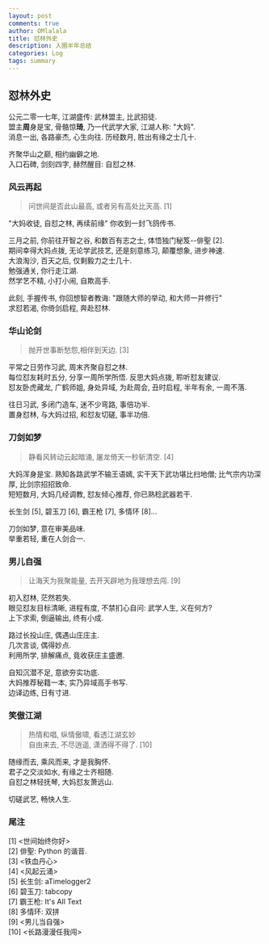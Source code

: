 ```yaml
---
layout: post
comments: true
author: OMlalala
title: 怼林外史
description: 入圈半年总结
categories: Log
tags: summary
---
```


## 怼林外史

公元二零一七年, 江湖盛传: 武林盟主, 比武招徒.  
盟主**周**身是宝, 骨骼惊**琦**, 乃一代武学大家, 江湖人称: "大妈".  
消息一出, 各路豪杰, 心生向往. 历经数月, 胜出有缘之士几十.

齐聚华山之巅, 相约幽僻之地.  
入口石碑, 剑刻四字, 赫然醒目: 自怼之林.

### 风云再起

> 问世间是否此山最高, 或者另有高处比天高. [1]

"大妈收徒, 自怼之林, 再续前缘" 你收到一封飞鸽传书.

三月之前, 你前往开智之谷, 和数百有志之士, 体悟独门秘笈--俳聖 [2].  
期间幸得大妈点拨, 无论学武技艺, 还是刻意练习, 颠覆想象, 进步神速.  
大浪淘沙, 百天之后, 仅剩毅力之士几十.  
勉强通关, 你行走江湖.   
然学艺不精, 小打小闹, 自欺高手.

此刻, 手握传书, 你回想智者教诲: "跟随大师的举动, 和大师一并修行"  
求怼若渴, 你倚剑启程, 奔赴怼林.

### 华山论剑

> 抛开世事断愁怨,相伴到天边. [3]

平常之日劳作习武, 周末齐聚自怼之林.  
每位怼友耗时五分, 分享一周所学所悟. 反思大妈点拨, 聆听怼友建议.  
怼友卧虎藏龙, 广鹤师姐, 身处异域, 为赴周会, 丑时启程, 半年有余, 一周不落.

往日习武, 多闭门造车, 迷不少弯路, 事倍功半.  
置身怼林, 与大妈过招, 和怼友切磋, 事半功倍.

### 刀剑如梦
> 静看风转动云起暗涌, 屠龙倚天一秒斩清空. [4]

大妈浑身是宝. 熟知各路武学不输王语嫣, 实干天下武功堪比扫地僧; 比气宗内功深厚, 比剑宗招招致命.  
短短数月, 大妈几经调教, 怼友倾心推荐, 你已熟稔武器若干.

长生剑 [5],
碧玉刀 [6],
霸王枪 [7],
多情环 [8]...

刀剑如梦, 意在审美品味.  
举重若轻, 重在人剑合一.

### 男儿自强
> 让海天为我聚能量, 去开天辟地为我理想去闯. [9]

初入怼林, 茫然若失.  
眼见怼友目标清晰, 进程有度, 不禁扪心自问: 武学人生, 义在何方?  
上下求索, 倒逼输出, 终有小成.

路过长投山庄, 偶遇山庄庄主.  
几次言谈, 偶得妙点.  
利用所学, 排解痛点, 竟收获庄主盛邀.

自知沉潜不足, 意欲夯实功底.  
大妈推荐秘籍一本, 实乃异域高手书写.  
边译边练, 日有寸进.

### 笑傲江湖
> 热情和唱, 纵情傲啸, 看透江湖玄妙  
自由来去, 不尽逍遥, 潇洒得不得了. [10]

随缘而去, 乘风而来, 才是我胸怀.  
君子之交淡如水, 有缘之士齐相随.  
自怼之林轻抚琴, 大妈怼友萧远山.

切磋武艺, 畅快人生.

### 尾注

[1] <世间始终你好>  
[2] 俳聖: Python 的谐音.  
[3] <铁血丹心>  
[4] <风起云涌>    
[5] 长生剑: aTimelogger2  
[6] 碧玉刀: tabcopy  
[7] 霸王枪: It's All Text  
[8] 多情环: 双拼  
[9] <男儿当自强>  
[10] <长路漫漫任我闯>
